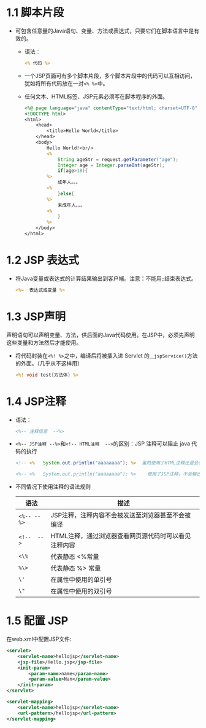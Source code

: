 # 1.1 脚本片段

- 可包含任意量的Java语句、变量、方法或表达式，只要它们在脚本语言中是有效的。

  - 语法：

    ```jsp
    <% 代码 %>
    ```

  - 一个JSP页面可有多个脚本片段，多个脚本片段中的代码可以互相访问，犹如将所有代码放在一对`<% %>`中。 

  - 任何文本、HTML标签、JSP元素必须写在脚本程序的外面。

    ```jsp
    <%@ page language="java" contentType="text/html; charset=UTF-8" pageEncoding="UTF-8"%>
    <!DOCTYPE html>
    <html>
        <head>
            <title>Hello World</title>
        </head>
        <body>
            Hello World!<br/>
            <%
                String ageStr = request.getParameter("age");
                Integer age = Integer.parseInt(ageStr);
                if(age>18){
            %>
            	成年人。。。
            <%
                }else{
            %>
           		未成年人。。。
            <%
                }
            %>
        </body>
    </html>
    ```



# 1.2 JSP 表达式

- 将Java变量或表达式的计算结果输出到客户端。注意：不能用`;`结束表达式。

  ```jsp
  <%=  表达式或变量 %>
  ```



# 1.3 JSP声明

声明语句可以声明变量、方法，供后面的Java代码使用。在JSP中，必须先声明这些变量和方法然后才能使用。 

- 将代码封装在`<%! %>`之中，编译后将被插入进 Servlet 的`＿jspService()`方法的外面。（几乎从不这样用） 

  ```jsp
  <%! void test{方法体} %>
  ```



# 1.4 JSP注释

- 语法：

  ```jsp
  <%-- 注释信息  --%>
  ```

- `<%-- JSP注释 --%>`和`<!-- HTML注释  -->`的区别：JSP 注释可以阻止 java 代码的执行 

  ```jsp
  <!-- <%   System.out.println("aaaaaaaa"); %>  虽然使用了HTML注释还是会输出信息-->
  
  <%-- <%   System.out.println("aaaaaaaa"); %>    使用了JSP注释，不会输出信息了 --%>
  ```

- 不同情况下使用注释的语法规则

  | 语法        | 描述                                                 |
  | ----------- | ---------------------------------------------------- |
  | `<%-- --%>` | JSP注释，注释内容不会被发送至浏览器甚至不会被编译    |
  | `<!--  -->` | HTML注释，通过浏览器查看网页源代码时可以看见注释内容 |
  | `<\%`       | 代表静态 <%常量                                      |
  | `%\>`       | 代表静态 %> 常量                                     |
  | `\'`        | 在属性中使用的单引号                                 |
  | `\"`        | 在属性中使用的双引号                                 |



# 1.5 配置 JSP

在web.xml中配置JSP文件:

```xml
<servlet>
    <servlet-name>hellojsp</servlet-name>
    <jsp-file>/Hello.jsp</jsp-file>
    <init-param>
        <param-name>name</param-name>
        <param-value>Nan</param-value>
    </init-param>
</servlet>

<servlet-mapping>
    <servlet-name>hellojsp</servlet-name>
    <url-pattern>/hellojsp</url-pattern>
</servlet-mapping>
```


